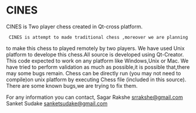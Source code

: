 CINES
=====

CINES is Two player chess created in Qt-cross platform.

     CINES is attempt to made traditional chess ,moreover we are planning
to make this chess to played remotely by two players.
	We have used Unix platform to develope this chess.All source is
developed using Qt-Creator. This code expected to work on any platform
like Windows,Unix or Mac.
	We have tried to perform validation as much as possible,it is
possible that,there may some bugs remain.
	Chess can be directly run (you may not need to compile)on unix
 platform by executing Chess file (included in this source).
	There are some known bugs,we are trying to fix them.

For any information you can contact,
Sagar Rakshe srrakshe@gmail.com
Sanket Sudake sanketsudake@gmail.com
